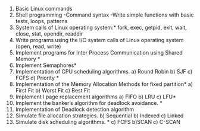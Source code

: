 1. Basic Linux commands
2. Shell programming
-Command syntax
-Write simple functions with basic tests, loops, patterns
3. System calls of Linux operating system:*
fork, exec, getpid, exit, wait, close, stat, opendir, readdir
4. Write programs using the I/O system calls of Linux operating system (open, read, write)
5. Implement programs for Inter Process Communication using Shared Memory *
6. Implement Semaphores*
7. Implementation of CPU scheduling algorithms. a) Round Robin b) SJF c) FCFS d)
Priority *
8. Implementation of the Memory Allocation Methods for fixed partition*
a) First Fit b) Worst Fit c) Best Fit
9. Implement l page replacement algorithms a) FIFO b) LRU c) LFU*
10. Implement the banker’s algorithm for deadlock avoidance. *
11. Implementation of Deadlock detection algorithm
12. Simulate file allocation strategies.
b) Sequential b) Indexed c) Linked
13. Simulate disk scheduling algorithms. *
c) FCFS b)SCAN c) C-SCAN
